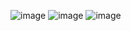 ![image](https://github.com/sulton300501/glowing-octo-train-main/assets/148205055/267e05d8-22b5-40a6-baab-9139a11590e3)
 ![image](https://github.com/sulton300501/glowing-octo-train-main/assets/148205055/349c6671-fce1-4807-b105-312b3d021a11)
![image](https://github.com/sulton300501/glowing-octo-train-main/assets/148205055/0226c4db-c037-40f8-b590-e0c445c7a827)

